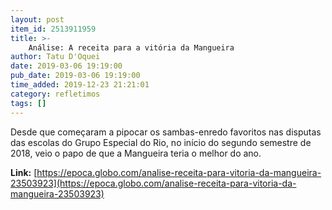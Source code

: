 ```yaml
---
layout: post
item_id: 2513911959
title: >-
    Análise: A receita para a vitória da Mangueira
author: Tatu D'Oquei
date: 2019-03-06 19:19:00
pub_date: 2019-03-06 19:19:00
time_added: 2019-12-23 21:21:01
category: refletimos
tags: []
---
```


Desde que começaram a pipocar os sambas-enredo favoritos nas disputas das escolas do Grupo Especial do Rio, no início do segundo semestre de 2018, veio o papo de que a Mangueira teria o melhor do ano.

**Link:** [https://epoca.globo.com/analise-receita-para-vitoria-da-mangueira-23503923](https://epoca.globo.com/analise-receita-para-vitoria-da-mangueira-23503923)

